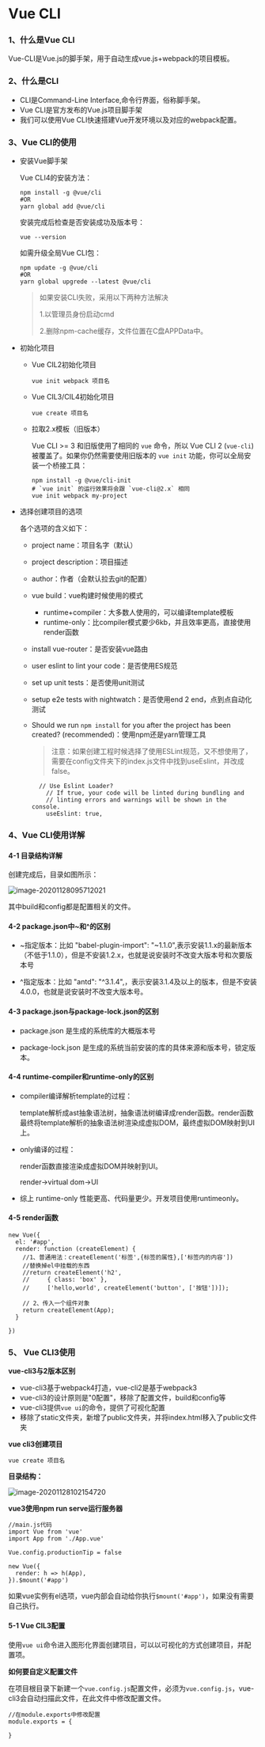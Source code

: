 # Vue CLI

### 1、什么是Vue CLI

Vue-CLI是Vue.js的脚手架，用于自动生成vue.js+webpack的项目模板。



### 2、什么是CLI

- CLI是Command-Line Interface,命令行界面，俗称脚手架。
- Vue CLI是官方发布的Vue.js项目脚手架
- 我们可以使用Vue CLI快速搭建Vue开发环境以及对应的webpack配置。



### 3、Vue CLI的使用

- 安装Vue脚手架

  Vue CLI4的安装方法：

  ```
  npm install -g @vue/cli
  #OR
  yarn global add @vue/cli
  ```

  安装完成后检查是否安装成功及版本号：

  ```
  vue --version
  ```

  如需升级全局Vue CLI包：

  ```
  npm update -g @vue/cli
  #OR
  yarn global upgrede --latest @vue/cli
  ```

  >如果安装CLI失败，采用以下两种方法解决
  >
  >1.以管理员身份启动cmd
  >
  >2.删除npm-cache缓存，文件位置在C盘APPData中。

- 初始化项目

  - Vue CIL2初始化项目

    ```
    vue init webpack 项目名
    ```

  - Vue CIL3/CIL4初始化项目

    ```
    vue create 项目名
    ```

  - 拉取2.x模板（旧版本）

    Vue CLI >= 3 和旧版使用了相同的 `vue` 命令，所以 Vue CLI 2 (`vue-cli`) 被覆盖了。如果你仍然需要使用旧版本的 `vue init` 功能，你可以全局安装一个桥接工具：

    ```
    npm install -g @vue/cli-init
    # `vue init` 的运行效果将会跟 `vue-cli@2.x` 相同
    vue init webpack my-project
    ```

- 选择创建项目的选项

  各个选项的含义如下：

  - project name：项目名字（默认）

  - project description：项目描述

  - author：作者（会默认拉去git的配置）

  - vue build：vue构建时候使用的模式

    - runtime+compiler：大多数人使用的，可以编译template模板
    - runtime-only：比compiler模式要少6kb，并且效率更高，直接使用render函数

  - install vue-router：是否安装vue路由

  - user eslint to lint your code：是否使用ES规范

  - set up unit tests：是否使用unit测试

  - setup e2e tests with nightwatch：是否使用end 2 end，点到点自动化测试

  - Should we run `npm install` for you after the project has been created? (recommended)：使用npm还是yarn管理工具

    >注意：如果创建工程时候选择了使用ESLint规范，又不想使用了，需要在config文件夹下的index.js文件中找到useEslint，并改成false。

    ```
      // Use Eslint Loader?
        // If true, your code will be linted during bundling and
        // linting errors and warnings will be shown in the console.
        useEslint: true,
    ```



### 4、Vue CLI使用详解

#### 4-1 目录结构详解

创建完成后，目录如图所示：

![image-20201128095712021](img/image-20201128095712021.png)

其中build和config都是配置相关的文件。



#### 4-2 package.json中~和^的区别

- ~指定版本：比如 "babel-plugin-import": "~1.1.0",表示安装1.1.x的最新版本（不低于1.1.0），但是不安装1.2.x，也就是说安装时不改变大版本号和次要版本号

- ^指定版本：比如 "antd": "^3.1.4",，表示安装3.1.4及以上的版本，但是不安装4.0.0，也就是说安装时不改变大版本号。 



#### 4-3 package.json与package-lock.json的区别

- package.json 是生成的系统库的大概版本号


- package-lock.json 是生成的系统当前安装的库的具体来源和版本号，锁定版本。



#### 4-4 runtime-compiler和runtime-only的区别

- compiler编译解析template的过程：

  template解析成ast抽象语法树，抽象语法树编译成render函数。render函数最终将template解析的抽象语法树渲染成虚拟DOM，最终虚拟DOM映射到UI上。

- only编译的过程：

  render函数直接渲染成虚拟DOM并映射到UI。

  render->virtual dom->UI

- 综上 runtime-only 性能更高、代码量更少。开发项目使用runtimeonly。



#### 4-5 render函数

```
new Vue({
  el: '#app',
  render: function (createElement) {
    //1、普通用法：createElement('标签',{标签的属性},['标签内的内容'])
    //替换掉el中挂载的东西
    //return createElement('h2',
    //     { class: 'box' },
    //     ['hello,world', createElement('button', ['按钮'])]);

    // 2、传入一个组件对象
    return createElement(App);
  }

})
```



### 5、 Vue CLI3使用

**vue-cli3与2版本区别**

- vue-cli3基于webpack4打造，vue-cli2是基于webpack3
- vue-cli3的设计原则是"0配置"，移除了配置文件，build和config等
- vue-cli3提供`vue ui`的命令，提供了可视化配置
- 移除了static文件夹，新增了public文件夹，并将index.html移入了public文件夹

**vue cli3创建项目**

```
vue create 项目名
```

**目录结构：**

![image-20201128102154720](img/image-20201128102154720.png)

**vue3使用npm run serve运行服务器**



```
//main.js代码
import Vue from 'vue'
import App from './App.vue'

Vue.config.productionTip = false

new Vue({
  render: h => h(App),
}).$mount('#app')

```

如果vue实例有el选项，vue内部会自动给你执行`$mount('#app')`，如果没有需要自己执行。

#### 5-1 Vue CIL3配置

使用`vue ui`命令进入图形化界面创建项目，可以以可视化的方式创建项目，并配置项。

**如何要自定义配置文件**

在项目根目录下新建一个`vue.config.js`配置文件，必须为`vue.config.js`，vue-cli3会自动扫描此文件，在此文件中修改配置文件。

```
//在module.exports中修改配置
module.exports = {
  
}
```

